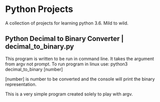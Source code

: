 ﻿# Python Projects
A collection of projects for learning python 3.6. Mild to wild.

## Python Decimal to Binary Converter  |  decimal_to_binary.py
This program is written to be run in command line. It takes the argument from argv not prompt. 
To run program in linux use: python3 decimal_to_binary [number]

[number] is number to be converted and the console will print the binary representation. 

This is a very simple program created solely to play with argv. 
